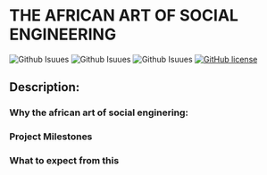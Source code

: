# THE AFRICAN ART OF SOCIAL ENGINEERING

![Github Isuues](https://img.shields.io/github/issues/nerdlet/The-african-art-of-social-engineering.svg)
![Github Isuues](https://img.shields.io/github/forks/nerdlet/The-african-art-of-social-engineering.svg)
![Github Isuues](https://img.shields.io/github/stars/nerdlet/The-african-art-of-social-engineering.svg)
[![GitHub license](https://img.shields.io/github/license/nerdlet/The-african-art-of-social-engineering.svg)](https://github.com/nerdlet/The-african-art-of-social-engineering/blob/master/LICENCE.md)

## Description:

### Why the african art of social enginering:

### Project Milestones

### What to expect from this
